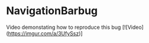 # NavigationBarbug

Video demonstating how to reproduce this bug
[![Video] (https://imgur.com/a/3UfySsz)]
